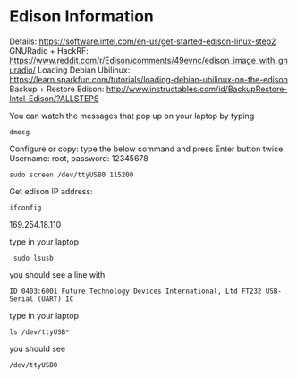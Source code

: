# Edison Information
Details: https://software.intel.com/en-us/get-started-edison-linux-step2
GNURadio + HackRF: https://www.reddit.com/r/Edison/comments/49evnc/edison_image_with_gnuradio/
Loading Debian Ubilinux: https://learn.sparkfun.com/tutorials/loading-debian-ubilinux-on-the-edison
Backup + Restore Edison: http://www.instructables.com/id/BackupRestore-Intel-Edison/?ALLSTEPS


You can watch the messages that pop up on your laptop by typing
```
dmesg
```

Configure or copy: type the below command and press Enter button twice
Username: root, password: 12345678
```
sudo screen /dev/ttyUSB0 115200
```
Get edison IP address:
```
ifconfig
```
169.254.18.110

type in your laptop
```
 sudo lsusb
```
you should see a line with
```
ID 0403:6001 Future Technology Devices International, Ltd FT232 USB-Serial (UART) IC
```
type in your laptop
```
ls /dev/ttyUSB*
```
you should see
```
/dev/ttyUSB0
```

